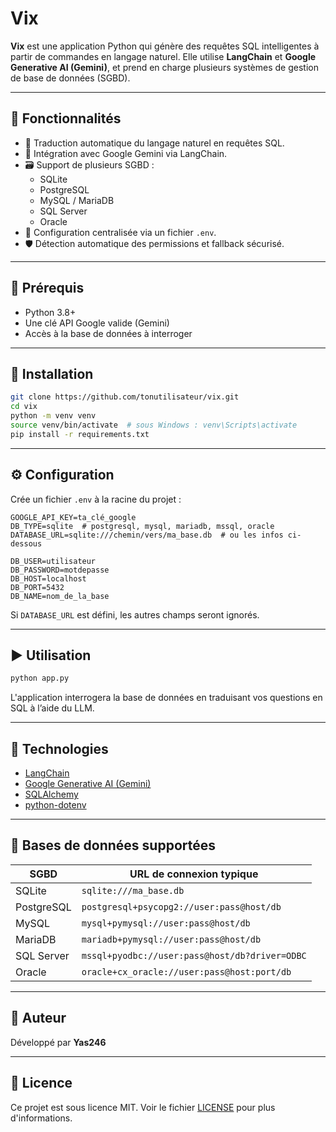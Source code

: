 # Vix

**Vix** est une application Python qui génère des requêtes SQL intelligentes à partir de commandes en langage naturel. Elle utilise **LangChain** et **Google Generative AI (Gemini)**, et prend en charge plusieurs systèmes de gestion de base de données (SGBD).

---

## 🔧 Fonctionnalités

- 💬 Traduction automatique du langage naturel en requêtes SQL.
- 🧠 Intégration avec Google Gemini via LangChain.
- 🗃️ Support de plusieurs SGBD :
  - SQLite
  - PostgreSQL
  - MySQL / MariaDB
  - SQL Server
  - Oracle
- 🔐 Configuration centralisée via un fichier `.env`.
- 🛡️ Détection automatique des permissions et fallback sécurisé.

---

## 🧱 Prérequis

- Python 3.8+
- Une clé API Google valide (Gemini)
- Accès à la base de données à interroger

---

## 🚀 Installation

```bash
git clone https://github.com/tonutilisateur/vix.git
cd vix
python -m venv venv
source venv/bin/activate  # sous Windows : venv\Scripts\activate
pip install -r requirements.txt
```

---

## ⚙️ Configuration

Crée un fichier `.env` à la racine du projet :

```env
GOOGLE_API_KEY=ta_clé_google
DB_TYPE=sqlite  # postgresql, mysql, mariadb, mssql, oracle
DATABASE_URL=sqlite:///chemin/vers/ma_base.db  # ou les infos ci-dessous

DB_USER=utilisateur
DB_PASSWORD=motdepasse
DB_HOST=localhost
DB_PORT=5432
DB_NAME=nom_de_la_base
```

Si `DATABASE_URL` est défini, les autres champs seront ignorés.

---

## ▶️ Utilisation

```bash
python app.py
```

L'application interrogera la base de données en traduisant vos questions en SQL à l’aide du LLM.

---

## 🧰 Technologies

- [LangChain](https://www.langchain.com/)
- [Google Generative AI (Gemini)](https://ai.google.dev/)
- [SQLAlchemy](https://www.sqlalchemy.org/)
- [python-dotenv](https://pypi.org/project/python-dotenv/)

---

## 💾 Bases de données supportées

| SGBD       | URL de connexion typique                       |
| ---------- | ---------------------------------------------- |
| SQLite     | `sqlite:///ma_base.db`                         |
| PostgreSQL | `postgresql+psycopg2://user:pass@host/db`      |
| MySQL      | `mysql+pymysql://user:pass@host/db`            |
| MariaDB    | `mariadb+pymysql://user:pass@host/db`          |
| SQL Server | `mssql+pyodbc://user:pass@host/db?driver=ODBC` |
| Oracle     | `oracle+cx_oracle://user:pass@host:port/db`    |

---

## 👤 Auteur

Développé par **Yas246**

---

## 📄 Licence

Ce projet est sous licence MIT. Voir le fichier [LICENSE](LICENSE) pour plus d'informations.
